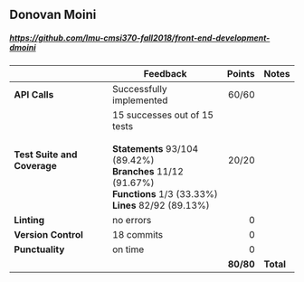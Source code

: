

## Donovan Moini

##### https://github.com/lmu-cmsi370-fall2018/front-end-development-dmoini

| | Feedback | Points | Notes |
| --- | --- | ---: | --- |
| **API Calls** | Successfully implemented | 60/60 |  |
| **Test Suite and Coverage** | 15 successes out of 15 tests<br><br>**Statements** 93/104 (89.42%)<br>**Branches** 11/12 (91.67%)<br>**Functions** 1/3 (33.33%)<br>**Lines** 82/92 (89.13%) | 20/20 | 
| **Linting** | no errors | 0 |  |
| **Version Control** | 18 commits | 0 |  |
| **Punctuality** | on time | 0 |  |
|  |  | **80/80** | **Total** |

